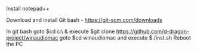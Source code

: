 Install notepad++  

Download and install Git bash - https://git-scm.com/downloads

In git bash goto $cd c:\ & execute $git clone https://github.com/d-dragon-project/winaudiomac
goto $cd winaudiomac and execute $./inst.sh 
Reboot the PC
